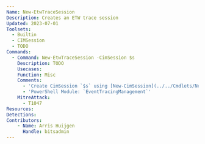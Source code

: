 ```yaml
---
Name: New-EtwTraceSession
Description: Creates an ETW trace session
Updated: 2023-07-01
Toolsets:
  - Builtin
  - CIMSession
  - TODO
Commands:
  - Command: New-EtwTraceSession -CimSession $s
    Description: TODO
    Usecases:
    Function: Misc
    Comments:
      - 'Create CimSession `$s` using [New-CimSession](../../Cmdlets/New-CimSession/)'
      - 'PowerShell Module: `EventTracingManagement`'
    MitreAttack:
      - T1047
Resources:
Detections:
Contributors:
    - Name: Arris Huijgen
      Handle: bitsadmin
---
```

